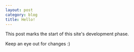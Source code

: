 ```yaml
---
layout: post
category: blog
title: Hello!
---
```


This post marks the start of this site's development phase.

Keep an eye out for changes :)
